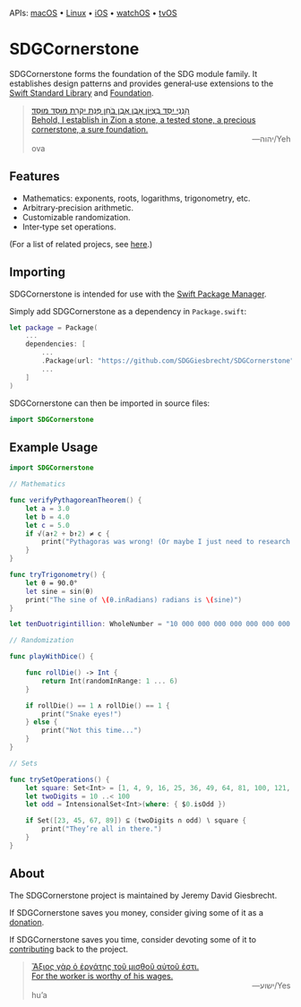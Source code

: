 <!--
 README.md

 This source file is part of the SDGCornerstone open source project.
 https://sdggiesbrecht.github.io/SDGCornerstone/macOS

 Copyright ©2017 Jeremy David Giesbrecht and the SDGCornerstone project contributors.

 Soli Deo gloria.

 Licensed under the Apache Licence, Version 2.0.
 See http://www.apache.org/licenses/LICENSE-2.0 for licence information.
 -->

<!--
 !!!!!!! !!!!!!! !!!!!!! !!!!!!! !!!!!!! !!!!!!! !!!!!!!
 This file is managed by Workspace.
 Manual changes will not persist.
 For more information, see:
 https://github.com/SDGGiesbrecht/Workspace/blob/master/Documentation/Read‐Me.md
 !!!!!!! !!!!!!! !!!!!!! !!!!!!! !!!!!!! !!!!!!! !!!!!!!
 -->

APIs: [macOS](https://sdggiesbrecht.github.io/SDGCornerstone/macOS) • [Linux](https://sdggiesbrecht.github.io/SDGCornerstone/Linux) • [iOS](https://sdggiesbrecht.github.io/SDGCornerstone/iOS) • [watchOS](https://sdggiesbrecht.github.io/SDGCornerstone/watchOS) • [tvOS](https://sdggiesbrecht.github.io/SDGCornerstone/tvOS)

# SDGCornerstone

SDGCornerstone forms the foundation of the SDG module family. It establishes design patterns and provides general‐use extensions to the [Swift Standard Library](https://developer.apple.com/reference/swift) and [Foundation](https://developer.apple.com/reference/foundation).

> [הִנְנִי יִסַּד בְּצִיּוֹן אָבֶן אֶבֶן בֹּחַן פִּנַּת יִקְרַת מוּסָד מוּסָד׃<br>Behold, I establish in Zion a stone, a tested stone, a precious cornerstone, a sure foundation.](https://www.biblegateway.com/passage/?search=Isaiah+28&version=WLC;NIV)<br>&nbsp;&nbsp;&nbsp;&nbsp;&nbsp;&nbsp;&nbsp;&nbsp;&nbsp;&nbsp;&nbsp;&nbsp;&nbsp;&nbsp;&nbsp;&nbsp;&nbsp;&nbsp;&nbsp;&nbsp;&nbsp;&nbsp;&nbsp;&nbsp;&nbsp;&nbsp;&nbsp;&nbsp;&nbsp;&nbsp;&nbsp;&nbsp;&nbsp;&nbsp;&nbsp;&nbsp;&nbsp;&nbsp;&nbsp;&nbsp;&nbsp;&nbsp;&nbsp;&nbsp;&nbsp;&nbsp;&nbsp;&nbsp;&nbsp;&nbsp;&nbsp;&nbsp;&nbsp;&nbsp;&nbsp;&nbsp;&nbsp;&nbsp;&nbsp;&nbsp;&nbsp;&nbsp;&nbsp;&nbsp;&nbsp;&nbsp;&nbsp;&nbsp;&nbsp;&nbsp;&nbsp;&nbsp;&nbsp;&nbsp;&nbsp;&nbsp;&nbsp;&nbsp;&nbsp;&nbsp;&nbsp;&nbsp;&nbsp;&nbsp;&nbsp;&nbsp;&nbsp;&nbsp;&nbsp;&nbsp;&nbsp;&nbsp;&nbsp;&nbsp;&nbsp;&nbsp;&nbsp;&nbsp;&nbsp;&nbsp;―⁧יהוה⁩/Yehova

## Features

- Mathematics: exponents, roots, logarithms, trigonometry, etc.
- Arbitrary‐precision arithmetic.
- Customizable randomization.
- Inter‐type set operations.

(For a list of related projecs, see [here](Documentation/Related%20Projects.md).) <!--Skip in Jazzy-->

## Importing

SDGCornerstone is intended for use with the [Swift Package Manager](https://swift.org/package-manager/).

Simply add SDGCornerstone as a dependency in `Package.swift`:

```swift
let package = Package(
    ...
    dependencies: [
        ...
        .Package(url: "https://github.com/SDGGiesbrecht/SDGCornerstone", versions: "0.1.1" ..< "0.2.0"),
        ...
    ]
)
```

SDGCornerstone can then be imported in source files:

```swift
import SDGCornerstone
```

## Example Usage

```swift
import SDGCornerstone

// Mathematics

func verifyPythagoreanTheorem() {
    let a = 3.0
    let b = 4.0
    let c = 5.0
    if √(a↑2 + b↑2) ≠ c {
        print("Pythagoras was wrong! (Or maybe I just need to research floating point numbers...)")
    }
}

func tryTrigonometry() {
    let θ = 90.0°
    let sine = sin(θ)
    print("The sine of \(θ.inRadians) radians is \(sine)")
}

let tenDuotrigintillion: WholeNumber = "10 000 000 000 000 000 000 000 000 000 000 000 000 000 000 000 000 000 000 000 000 000 000 000 000 000 000 000 000 000 000 000 000 000"

// Randomization

func playWithDice() {

    func rollDie() -> Int {
        return Int(randomInRange: 1 ... 6)
    }

    if rollDie() == 1 ∧ rollDie() == 1 {
        print("Snake eyes!")
    } else {
        print("Not this time...")
    }
}

// Sets

func trySetOperations() {
    let square: Set<Int> = [1, 4, 9, 16, 25, 36, 49, 64, 81, 100, 121, 144, 169, 196]
    let twoDigits = 10 ..< 100
    let odd = IntensionalSet<Int>(where: { $0.isOdd })

    if Set([23, 45, 67, 89]) ⊆ (twoDigits ∩ odd) ∖ square {
        print("They’re all in there.")
    }
}
```

## About

The SDGCornerstone project is maintained by Jeremy David Giesbrecht.

If SDGCornerstone saves you money, consider giving some of it as a [donation](https://paypal.me/JeremyGiesbrecht).

If SDGCornerstone saves you time, consider devoting some of it to [contributing](https://github.com/SDGGiesbrecht/SDGCornerstone) back to the project.

> [Ἄξιος γὰρ ὁ ἐργάτης τοῦ μισθοῦ αὐτοῦ ἐστι.<br>For the worker is worthy of his wages.](https://www.biblegateway.com/passage/?search=Luke+10&version=SBLGNT;NIV)<br>&nbsp;&nbsp;&nbsp;&nbsp;&nbsp;&nbsp;&nbsp;&nbsp;&nbsp;&nbsp;&nbsp;&nbsp;&nbsp;&nbsp;&nbsp;&nbsp;&nbsp;&nbsp;&nbsp;&nbsp;&nbsp;&nbsp;&nbsp;&nbsp;&nbsp;&nbsp;&nbsp;&nbsp;&nbsp;&nbsp;&nbsp;&nbsp;&nbsp;&nbsp;&nbsp;&nbsp;&nbsp;&nbsp;&nbsp;&nbsp;&nbsp;&nbsp;&nbsp;&nbsp;&nbsp;&nbsp;&nbsp;&nbsp;&nbsp;&nbsp;&nbsp;&nbsp;&nbsp;&nbsp;&nbsp;&nbsp;&nbsp;&nbsp;&nbsp;&nbsp;&nbsp;&nbsp;&nbsp;&nbsp;&nbsp;&nbsp;&nbsp;&nbsp;&nbsp;&nbsp;&nbsp;&nbsp;&nbsp;&nbsp;&nbsp;&nbsp;&nbsp;&nbsp;&nbsp;&nbsp;&nbsp;&nbsp;&nbsp;&nbsp;&nbsp;&nbsp;&nbsp;&nbsp;&nbsp;&nbsp;&nbsp;&nbsp;&nbsp;&nbsp;&nbsp;&nbsp;&nbsp;&nbsp;&nbsp;&nbsp;―‎ישוע/Yeshuʼa
